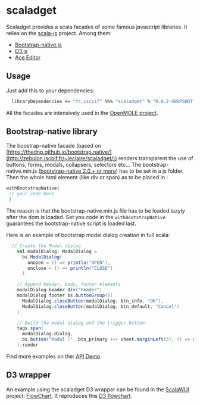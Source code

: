 scaladget
=========

Scaladget provides a scala facades of some famous javascript libraries. It relies on the [scala-js](http://www.scala-js.org/) project. Among them:
* [Bootstrap-native.js](https://thednp.github.io/bootstrap.native/)
* [D3.js](d3js.org)
* [Ace Editor](http://ace.c9.io)


## Usage ##
Just add this to your dependencies:
```sh
  libraryDependencies += "fr.iscpif" %%% "scaladget" % "0.9.2-SNAPSHOT"
```

All the facades are intensively used in the [OpenMOLE project](https://github.com/openmole/openmole).

## Bootstrap-native library ##
The boostrap-native facade (based on [https://thednp.github.io/bootstrap.native/](http://zebulon.iscpif.fr/~leclaire/scaladget/)) renders transparent the use of buttons, forms, modals, collapsers, selectors etc...
The bootstrap-native.min.js ([bootstrap-native 2.0.+ or more](https://www.jsdelivr.com/projects/bootstrap.native)) has to be set in a js folder. Then the whole html element (like div or span) as to be placed in :
```scala
withBootstrapNative{
 // your code here
 }
```
The reason is that the bootstrap-native.min.js file has to be loaded lazyly after the dom is loaded. Set you code in the ```withBootstrapNative``` guarantees the bootstrap-native script is loaded last.

Here is an example of bootstrap modal dialog creation in full scala:
```scala
  // Create the Modal dialog
    val modalDialog: ModalDialog =
      bs.ModalDialog(
        onopen = () => println("OPEN"),
        onclose = () => println("CLOSE")
      )

    // Append header, body, footer elements
    modalDialog header div("Header")
    modalDialog footer bs.buttonGroup()(
      ModalDialog.closeButton(modalDialog, btn_info, "OK"),
      ModalDialog.closeButton(modalDialog, btn_default, "Cancel")
    )

    // Build the modal dialog and the trigger button
    tags.span(
      modalDialog.dialog,
      bs.button("Modal !", btn_primary +++ sheet.marginLeft(5), () => modalDialog.show)
    ).render
```

Find more examples on the: [API Demo](http://zebulon.iscpif.fr/~leclaire/scaladget/)

## D3 wrapper ##
An example using the scaladget D3 wrapper can be found in the [ScalaWUI](https://github.com/mathieuleclaire/scalaWUI) project: [FlowChart](https://github.com/mathieuleclaire/scalaWUI/blob/master/client/src/main/scala/fr/iscpif/client/FlowChart.scala). It reproduces this [D3 flowchart](http://bl.ocks.org/cjrd/6863459).

